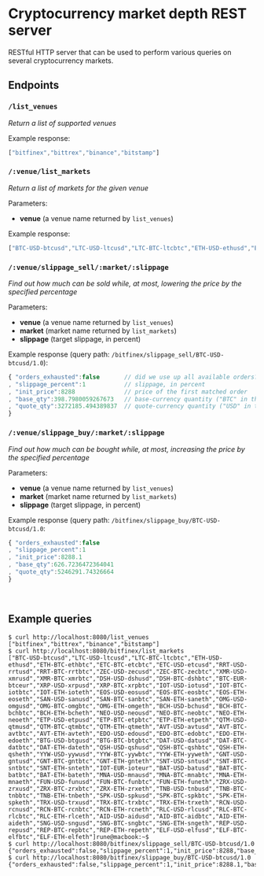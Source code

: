 # Cryptocurrency market depth REST server

RESTful HTTP server that can be used to perform various queries on several cryptocurrency markets.

## Endpoints

### `/list_venues`
*Return a list of supported venues*

Example response:

```javascript
["bitfinex","bittrex","binance","bitstamp"]
```

### `/:venue/list_markets`
*Return a list of markets for the given venue*

Parameters: 
* **venue** (a venue name returned by `list_venues`)

Example response:
```javascript
["BTC-USD-btcusd","LTC-USD-ltcusd","LTC-BTC-ltcbtc","ETH-USD-ethusd","ETH-BTC-ethbtc","ETC-BTC-etcbtc","ETC-USD-etcusd","RRT-USD-rrtusd","RRT-BTC-rrtbtc","ZEC-USD-zecusd","ZEC-BTC-zecbtc","XMR-USD-xmrusd","XMR-BTC-xmrbtc","DSH-USD-dshusd","DSH-BTC-dshbtc","BTC-EUR-btceur","XRP-USD-xrpusd","XRP-BTC-xrpbtc","IOT-USD-iotusd","IOT-BTC-iotbtc","IOT-ETH-ioteth","EOS-USD-eosusd","EOS-BTC-eosbtc","EOS-ETH-eoseth","SAN-USD-sanusd","SAN-BTC-sanbtc","SAN-ETH-saneth","OMG-USD-omgusd","OMG-BTC-omgbtc","OMG-ETH-omgeth","BCH-USD-bchusd","BCH-BTC-bchbtc","BCH-ETH-bcheth","NEO-USD-neousd","NEO-BTC-neobtc","NEO-ETH-neoeth","ETP-USD-etpusd","ETP-BTC-etpbtc","ETP-ETH-etpeth","QTM-USD-qtmusd","QTM-BTC-qtmbtc","QTM-ETH-qtmeth","AVT-USD-avtusd","AVT-BTC-avtbtc","AVT-ETH-avteth","EDO-USD-edousd","EDO-BTC-edobtc","EDO-ETH-edoeth","BTG-USD-btgusd","BTG-BTC-btgbtc","DAT-USD-datusd","DAT-BTC-datbtc","DAT-ETH-dateth","QSH-USD-qshusd","QSH-BTC-qshbtc","QSH-ETH-qsheth","YYW-USD-yywusd","YYW-BTC-yywbtc","YYW-ETH-yyweth","GNT-USD-gntusd","GNT-BTC-gntbtc","GNT-ETH-gnteth","SNT-USD-sntusd","SNT-BTC-sntbtc","SNT-ETH-snteth","IOT-EUR-ioteur","BAT-USD-batusd","BAT-BTC-batbtc","BAT-ETH-bateth","MNA-USD-mnausd","MNA-BTC-mnabtc","MNA-ETH-mnaeth","FUN-USD-funusd","FUN-BTC-funbtc","FUN-ETH-funeth","ZRX-USD-zrxusd","ZRX-BTC-zrxbtc","ZRX-ETH-zrxeth","TNB-USD-tnbusd","TNB-BTC-tnbbtc","TNB-ETH-tnbeth","SPK-USD-spkusd","SPK-BTC-spkbtc","SPK-ETH-spketh","TRX-USD-trxusd","TRX-BTC-trxbtc","TRX-ETH-trxeth","RCN-USD-rcnusd","RCN-BTC-rcnbtc","RCN-ETH-rcneth","RLC-USD-rlcusd","RLC-BTC-rlcbtc","RLC-ETH-rlceth","AID-USD-aidusd","AID-BTC-aidbtc","AID-ETH-aideth","SNG-USD-sngusd","SNG-BTC-sngbtc","SNG-ETH-sngeth","REP-USD-repusd","REP-BTC-repbtc","REP-ETH-repeth","ELF-USD-elfusd","ELF-BTC-elfbtc","ELF-ETH-elfeth"]
```
 
### `/:venue/slippage_sell/:market/:slippage`
*Find out how much can be sold while, at most, lowering the price by the specified percentage*

Parameters: 
* **venue** (a venue name returned by `list_venues`)
* **market** (market name returned by `list_markets`)
* **slippage** (target slippage, in percent)

Example response (query path: `/bitfinex/slippage_sell/BTC-USD-btcusd/1.0`):
```javascript
{ "orders_exhausted":false       // did we use up all available orders? 
, "slippage_percent":1           // slippage, in percent 
, "init_price":8288              // price of the first matched order
, "base_qty":398.7980059267673   // base-currency quantity ("BTC" in this example)
, "quote_qty":3272185.494389837  // quote-currency quantity ("USD" in this example)
}
```

### `/:venue/slippage_buy/:market/:slippage`
*Find out how much can be bought while, at most, increasing the price by the specified percentage*

Parameters: 
* **venue** (a venue name returned by `list_venues`)
* **market** (market name returned by `list_markets`)
* **slippage** (target slippage, in percent)

Example response (query path: `/bitfinex/slippage_buy/BTC-USD-btcusd/1.0`:
```javascript
{ "orders_exhausted":false
, "slippage_percent":1
, "init_price":8288.1
, "base_qty":626.7236472364041
, "quote_qty":5246291.74326664
}
```
  
## Example queries

```
$ curl http://localhost:8080/list_venues
["bitfinex","bittrex","binance","bitstamp"]
$ curl http://localhost:8080/bitfinex/list_markets
["BTC-USD-btcusd","LTC-USD-ltcusd","LTC-BTC-ltcbtc","ETH-USD-ethusd","ETH-BTC-ethbtc","ETC-BTC-etcbtc","ETC-USD-etcusd","RRT-USD-rrtusd","RRT-BTC-rrtbtc","ZEC-USD-zecusd","ZEC-BTC-zecbtc","XMR-USD-xmrusd","XMR-BTC-xmrbtc","DSH-USD-dshusd","DSH-BTC-dshbtc","BTC-EUR-btceur","XRP-USD-xrpusd","XRP-BTC-xrpbtc","IOT-USD-iotusd","IOT-BTC-iotbtc","IOT-ETH-ioteth","EOS-USD-eosusd","EOS-BTC-eosbtc","EOS-ETH-eoseth","SAN-USD-sanusd","SAN-BTC-sanbtc","SAN-ETH-saneth","OMG-USD-omgusd","OMG-BTC-omgbtc","OMG-ETH-omgeth","BCH-USD-bchusd","BCH-BTC-bchbtc","BCH-ETH-bcheth","NEO-USD-neousd","NEO-BTC-neobtc","NEO-ETH-neoeth","ETP-USD-etpusd","ETP-BTC-etpbtc","ETP-ETH-etpeth","QTM-USD-qtmusd","QTM-BTC-qtmbtc","QTM-ETH-qtmeth","AVT-USD-avtusd","AVT-BTC-avtbtc","AVT-ETH-avteth","EDO-USD-edousd","EDO-BTC-edobtc","EDO-ETH-edoeth","BTG-USD-btgusd","BTG-BTC-btgbtc","DAT-USD-datusd","DAT-BTC-datbtc","DAT-ETH-dateth","QSH-USD-qshusd","QSH-BTC-qshbtc","QSH-ETH-qsheth","YYW-USD-yywusd","YYW-BTC-yywbtc","YYW-ETH-yyweth","GNT-USD-gntusd","GNT-BTC-gntbtc","GNT-ETH-gnteth","SNT-USD-sntusd","SNT-BTC-sntbtc","SNT-ETH-snteth","IOT-EUR-ioteur","BAT-USD-batusd","BAT-BTC-batbtc","BAT-ETH-bateth","MNA-USD-mnausd","MNA-BTC-mnabtc","MNA-ETH-mnaeth","FUN-USD-funusd","FUN-BTC-funbtc","FUN-ETH-funeth","ZRX-USD-zrxusd","ZRX-BTC-zrxbtc","ZRX-ETH-zrxeth","TNB-USD-tnbusd","TNB-BTC-tnbbtc","TNB-ETH-tnbeth","SPK-USD-spkusd","SPK-BTC-spkbtc","SPK-ETH-spketh","TRX-USD-trxusd","TRX-BTC-trxbtc","TRX-ETH-trxeth","RCN-USD-rcnusd","RCN-BTC-rcnbtc","RCN-ETH-rcneth","RLC-USD-rlcusd","RLC-BTC-rlcbtc","RLC-ETH-rlceth","AID-USD-aidusd","AID-BTC-aidbtc","AID-ETH-aideth","SNG-USD-sngusd","SNG-BTC-sngbtc","SNG-ETH-sngeth","REP-USD-repusd","REP-BTC-repbtc","REP-ETH-repeth","ELF-USD-elfusd","ELF-BTC-elfbtc","ELF-ETH-elfeth"]rune@macbook:~$ 
$ curl http://localhost:8080/bitfinex/slippage_sell/BTC-USD-btcusd/1.0
{"orders_exhausted":false,"slippage_percent":1,"init_price":8288,"base_qty":398.7980059267673,"quote_qty":3272185.494389837}
$ curl http://localhost:8080/bitfinex/slippage_buy/BTC-USD-btcusd/1.0
{"orders_exhausted":false,"slippage_percent":1,"init_price":8288.1,"base_qty":626.7236472364041,"quote_qty":5246291.74326664}
```
